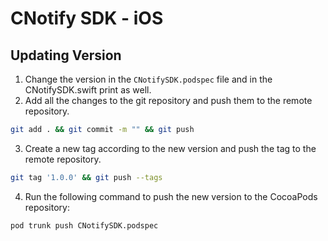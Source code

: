 # CNotify SDK - iOS

## Updating Version
1. Change the version in the `CNotifySDK.podspec` file and in the CNotifySDK.swift print as well.
2. Add all the changes to the git repository and push them to the remote repository.
```bash
git add . && git commit -m "" && git push
```
3. Create a new tag according to the new version and push the tag to the remote repository.
```bash
git tag '1.0.0' && git push --tags
```
4. Run the following command to push the new version to the CocoaPods repository:
```bash
pod trunk push CNotifySDK.podspec
```